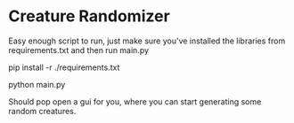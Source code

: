 # Creature Randomizer

Easy enough script to run, just make sure you've installed the libraries from requirements.txt and then run main.py

pip install -r ./requirements.txt

python main.py

Should pop open a gui for you, where you can start generating some random creatures.
